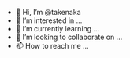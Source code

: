 - 👋 Hi, I’m @takenaka
- 👀 I’m interested in ...
- 🌱 I’m currently learning ...
- 💞️ I’m looking to collaborate on ...
- 📫 How to reach me ...

<!---
takenaka/takenaka is a ✨ special ✨ repository because its `README.md` (this file) appears on your GitHub profile.
You can click the Preview link to take a look at your changes.
--->
